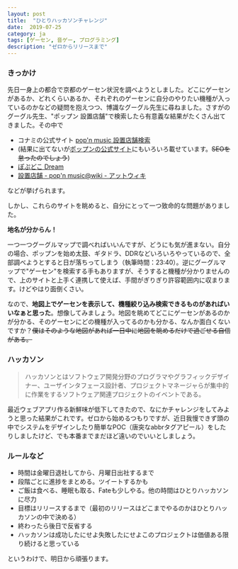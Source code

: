 ```yaml
---
layout: post
title:  "ひとりハッカソンチャレンジ"
date:  2019-07-25
category: ja
tags: [ゲーセン, 音ゲー, プログラミング]
description: "ゼロからリリースまで"
---
```


### きっかけ
先日一身上の都合で京都のゲーセン状況を調べようとしました。どこにゲーセンがあるか、どれくらいあるか、それぞれのゲーセンに自分のやりたい機種が入っているのかなどの疑問を抱えつつ、博識なグーグル先生に尋ねました。さすがのグーグル先生、"ポップン 設置店舗"で検索したら有意義な結果がたくさん出てきました。その中で
* コナミの公式サイト [pop'n music 設置店舗検索](https://p.eagate.573.jp/game/facility/search/p/index.html?gkey=PMSP)
* (結果に出てないが[ポップンの公式サイト](https://p.eagate.573.jp/game/popn/peace/p/tenpo/index.html)にもいろいろ載せています。~~SEOを怠ったのでしょう~~)
* [ぽぷどこ  Dream](http://popdoko.net/)
* [設置店舗 - pop'n music@wiki - アットウィキ](https://www44.atwiki.jp/popn-music/pages/100.html)

などが挙げられます。

しかし、これらのサイトを眺めると、自分にとって一つ致命的な問題がありました。

<strong>地名が分からん！</strong>

一つ一つグーグルマップで調べればいいんですが、どうにも気が進まない。自分の場合、ポップンを始め太鼓、ギタドラ、DDRなどいろいろやっているので、全部調べようとすると日が落ちってしまう（執筆時間：23:40）。逆にグーグルマップで"ゲーセン"を検索する手もありますが、そうすると機種が分かりませんので、上のサイトと上手く連携して使えば、手間がぎりぎり許容範囲内に収まります。けどやはり面倒くさい。

なので、<strong>地図上でゲーセンを表示して、機種絞り込み検索できるものがあればいいなぁと思った</strong>。想像してみましょう。地図を眺めてどこにゲーセンがあるのかが分かる、そのゲーセンにどの機種が入ってるのかも分かる、なんか面白くないですか？~~僕はそのような地図があれば一日中に地図を眺めるだけで過ごせる自信がある。~~

### ハッカソン
> ハッカソンとはソフトウェア開発分野のプログラマやグラフィックデザイナー、ユーザインタフェース設計者、プロジェクトマネージャらが集中的に作業をするソフトウェア関連プロジェクトのイベントである。

最近ウェブアプリ作る新鮮味が低下してきたので、なにかチャレンジをしてみようと思った結果がこれです。ゼロから始めるつもりですが、近日我慢できず頭の中でシステムをデザインしたり簡単な<abbr>POC</abbr>（唐突なabbrタグアピール）をしたりしましたけど、でも本番までまだほど遠いのでいいとしましょう。

### ルールなど
* 時間は金曜日退社してから、月曜日出社するまで
* 段階ごとに進捗をまとめる。ツイートするかも
* ご飯は食べる、睡眠も取る、Fateも少しやる。他の時間はひとりハッカソンに尽力
* 目標はリリースするまで（最初のリリースはどこまでやるのかはひとりハッカソンの中で決める）
* 終わったら後日で反省する
* ハッカソンは成功したにせよ失敗したにせよこのプロジェクトは価値ある限り続けると思っている

というわけで、明日から頑張ります。